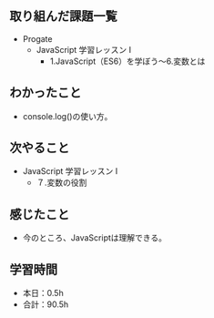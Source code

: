 ## 取り組んだ課題一覧
- Progate
  - JavaScript 学習レッスン I
    - 1.JavaScript（ES6）を学ぼう〜6.変数とは
## わかったこと
- console.log()の使い方。
## 次やること
- JavaScript 学習レッスン I
  - ７.変数の役割
## 感じたこと
- 今のところ、JavaScriptは理解できる。
## 学習時間
- 本日：0.5h
- 合計：90.5h
